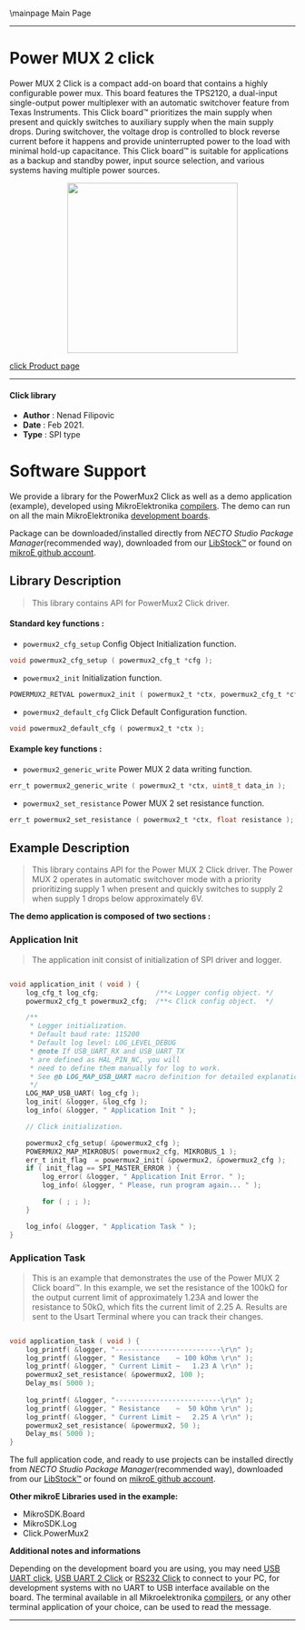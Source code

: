 \mainpage Main Page

---
# Power MUX 2 click

Power MUX 2 Click is a compact add-on board that contains a highly configurable power mux. This board features the TPS2120, a dual-input single-output power multiplexer with an automatic switchover feature from Texas Instruments. This Click board™ prioritizes the main supply when present and quickly switches to auxiliary supply when the main supply drops. During switchover, the voltage drop is controlled to block reverse current before it happens and provide uninterrupted power to the load with minimal hold-up capacitance. This Click board™ is suitable for applications as a backup and standby power, input source selection, and various systems having multiple power sources.

<p align="center">
  <img src="https://download.mikroe.com/images/click_for_ide/power_mux_2_click.png" height=300px>
</p>

[click Product page](https://www.mikroe.com/power-mux-2-click)

---


#### Click library

- **Author**        : Nenad Filipovic
- **Date**          : Feb 2021.
- **Type**          : SPI type


# Software Support

We provide a library for the PowerMux2 Click
as well as a demo application (example), developed using MikroElektronika
[compilers](https://www.mikroe.com/necto-studio).
The demo can run on all the main MikroElektronika [development boards](https://www.mikroe.com/development-boards).

Package can be downloaded/installed directly from *NECTO Studio Package Manager*(recommended way), downloaded from our [LibStock&trade;](https://libstock.mikroe.com) or found on [mikroE github account](https://github.com/MikroElektronika/mikrosdk_click_v2/tree/master/clicks).

## Library Description

> This library contains API for PowerMux2 Click driver.

#### Standard key functions :

- `powermux2_cfg_setup` Config Object Initialization function.
```c
void powermux2_cfg_setup ( powermux2_cfg_t *cfg );
```

- `powermux2_init` Initialization function.
```c
POWERMUX2_RETVAL powermux2_init ( powermux2_t *ctx, powermux2_cfg_t *cfg );
```

- `powermux2_default_cfg` Click Default Configuration function.
```c
void powermux2_default_cfg ( powermux2_t *ctx );
```

#### Example key functions :

- `powermux2_generic_write` Power MUX 2 data writing function.
```c
err_t powermux2_generic_write ( powermux2_t *ctx, uint8_t data_in );
```

- `powermux2_set_resistance` Power MUX 2 set resistance function.
```c
err_t powermux2_set_resistance ( powermux2_t *ctx, float resistance );
```

## Example Description

> This library contains API for the Power MUX 2 Click driver. 
> The Power MUX 2 operates in automatic switchover mode with a priority prioritizing supply 1 
> when present and quickly switches to supply 2 when supply 1 drops below approximately 6V.

**The demo application is composed of two sections :**

### Application Init

> The application init consist of initialization of SPI driver and logger.

```c

void application_init ( void ) {
    log_cfg_t log_cfg;              /**< Logger config object. */
    powermux2_cfg_t powermux2_cfg;  /**< Click config object.  */

    /** 
     * Logger initialization.
     * Default baud rate: 115200
     * Default log level: LOG_LEVEL_DEBUG
     * @note If USB_UART_RX and USB_UART_TX 
     * are defined as HAL_PIN_NC, you will 
     * need to define them manually for log to work. 
     * See @b LOG_MAP_USB_UART macro definition for detailed explanation.
     */
    LOG_MAP_USB_UART( log_cfg );
    log_init( &logger, &log_cfg );
    log_info( &logger, " Application Init " );

    // Click initialization.

    powermux2_cfg_setup( &powermux2_cfg );
    POWERMUX2_MAP_MIKROBUS( powermux2_cfg, MIKROBUS_1 );
    err_t init_flag  = powermux2_init( &powermux2, &powermux2_cfg );
    if ( init_flag == SPI_MASTER_ERROR ) {
        log_error( &logger, " Application Init Error. " );
        log_info( &logger, " Please, run program again... " );

        for ( ; ; );
    }

    log_info( &logger, " Application Task " );
}

```

### Application Task

> This is an example that demonstrates the use of the Power MUX 2 Click board™. 
> In this example, we set the resistance of the 100kΩ 
> for the output current limit of approximately 1.23A 
> and lower the resistance to 50kΩ, which fits the current limit of 2.25 A. 
> Results are sent to the Usart Terminal where you can track their changes.

```c

void application_task ( void ) {
    log_printf( &logger, "--------------------------\r\n" );
    log_printf( &logger, " Resistance    ~ 100 kOhm \r\n" );
    log_printf( &logger, " Current Limit ~   1.23 A \r\n" );
    powermux2_set_resistance( &powermux2, 100 );
    Delay_ms( 5000 );
    
    log_printf( &logger, "--------------------------\r\n" );
    log_printf( &logger, " Resistance    ~  50 kOhm \r\n" );
    log_printf( &logger, " Current Limit ~   2.25 A \r\n" );
    powermux2_set_resistance( &powermux2, 50 );
    Delay_ms( 5000 );
}

```

The full application code, and ready to use projects can be installed directly from *NECTO Studio Package Manager*(recommended way), downloaded from our [LibStock&trade;](https://libstock.mikroe.com) or found on [mikroE github account](https://github.com/MikroElektronika/mikrosdk_click_v2/tree/master/clicks).

**Other mikroE Libraries used in the example:**

- MikroSDK.Board
- MikroSDK.Log
- Click.PowerMux2

**Additional notes and informations**

Depending on the development board you are using, you may need
[USB UART click](http://shop.mikroe.com/usb-uart-click),
[USB UART 2 Click](http://shop.mikroe.com/usb-uart-2-click) or
[RS232 Click](http://shop.mikroe.com/rs232-click) to connect to your PC, for
development systems with no UART to USB interface available on the board. The
terminal available in all Mikroelektronika
[compilers](http://shop.mikroe.com/compilers), or any other terminal application
of your choice, can be used to read the message.

---
